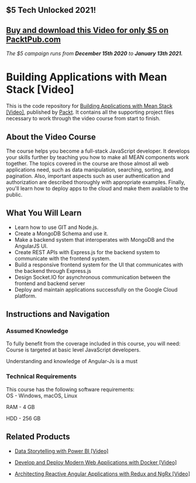 ## $5 Tech Unlocked 2021!
[Buy and download this Video for only $5 on PacktPub.com](https://www.packtpub.com/product/building-applications-with-mean-stack-video/9781786469021)
-----
*The $5 campaign         runs from __December 15th 2020__ to __January 13th 2021.__*

# Building Applications with Mean Stack [Video]
This is the code repository for [Building Applications with Mean Stack [Video]](https://www.packtpub.com/application-development/creating-applications-mean-stack-video?utm_source=github&utm_medium=repository&utm_campaign=9781786469021), published by [Packt](https://www.packtpub.com/?utm_source=github). It contains all the supporting project files necessary to work through the video course from start to finish.
## About the Video Course
The course helps you become a full-stack JavaScript developer. It develops your skills further by teaching you how to make all MEAN components work together. The topics covered in the course are those almost all web applications need, such as data manipulation, searching, sorting, and pagination. Also, important aspects such as user authentication and authorization are described thoroughly with appropriate examples. Finally, you'll learn how to deploy apps to the cloud and make them available to the public.

<H2>What You Will Learn</H2>
<DIV class=book-info-will-learn-text>
<UL>
<LI>Learn how to use GIT and Node.js. 
<LI>Create a MongoDB Schema and use it. 
<LI>Make a backend system that interoperates with MongoDB and the AngularJS UI. 
<LI>Create REST APIs with Express.js for the backend system to communicate with the frontend system. 
<LI>Build a responsive frontend system for the UI that communicates with the backend through Express.js 
<LI>Design Socket.IO for asynchronous communication between the frontend and backend server 
<LI>Deploy and maintain applications successfully on the Google Cloud platform. </LI></UL></DIV>

## Instructions and Navigation
### Assumed Knowledge
To fully benefit from the coverage included in this course, you will need:<br/>
Course is targeted at basic level JavaScript developers.

Understanding and knowledge of Angular-Js is a must
### Technical Requirements
This course has the following software requirements:<br/>
OS - Windows, macOS, Linux

RAM - 4 GB

HDD - 256 GB

## Related Products
* [Data Storytelling with Power BI [Video]](https://www.packtpub.com/big-data-and-business-intelligence/data-storytelling-power-bi-video?utm_source=github&utm_medium=repository&utm_campaign=9781789959475)

* [Develop and Deploy Modern Web Applications with Docker [Video]](https://www.packtpub.com/application-development/develop-and-deploy-modern-web-applications-docker-video?utm_source=github&utm_medium=repository&utm_campaign=9781788999618)

* [Architecting Reactive Angular Applications with Redux and NgRx [Video]](https://www.packtpub.com/web-development/architecting-reactive-angular-applications-redux-and-ngrx-video?utm_source=github&utm_medium=repository&utm_campaign=9781789536546)

